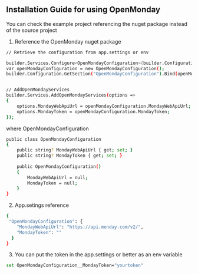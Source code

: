 
## Installation Guide for using OpenMonday

You can check the example project referencing the nuget package instead of the source project 

1. Reference the OpenMonday nuget package

```bash
// Retrieve the configuration from app.settings or env

builder.Services.Configure<OpenMondayConfiguration>(builder.Configuration.GetSection("OpenMondayConfiguration"));
var openMondayConfiguration = new OpenMondayConfiguration();
builder.Configuration.GetSection("OpenMondayConfiguration").Bind(openMondayConfiguration);


// AddOpenMondayServices 
builder.Services.AddOpenMondayServices(options =>
{
    options.MondayWebApiUrl = openMondayConfiguration.MondayWebApiUrl;
    options.MondayToken = openMondayConfiguration.MondayToken;
});
```

where OpenMondayConfiguration

```bash
public class OpenMondayConfiguration
{
    public string? MondayWebApiUrl { get; set; }
    public string? MondayToken { get; set; }    
    
    public OpenMondayConfiguration()
    {
        MondayWebApiUrl = null;
        MondayToken = null;
    }    
}
```

2. App.setings reference

```bash
{
 "OpenMondayConfiguration": {
    "MondayWebApiUrl": "https://api.monday.com/v2/",
    "MondayToken": ""
  }
}
```

3. You can put the token in the app.settings or better as an env variable 
```bash
set OpenMondayConfiguration__MondayToken="yourtoken"
```
